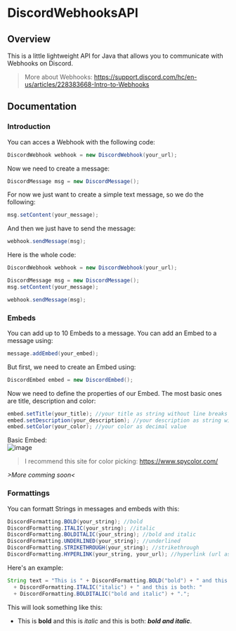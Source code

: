 # DiscordWebhooksAPI

## Overview
This is a little lightweight API for Java that allows you to communicate with Webhooks on Discord.
>More about Webhooks: https://support.discord.com/hc/en-us/articles/228383668-Intro-to-Webhooks

## Documentation
### Introduction
You can acces a Webhook with the following code:
```java
DiscordWebhook webhook = new DiscordWebhook(your_url);
```
Now we need to create a message:
```java
DiscordMessage msg = new DiscordMessage();
```
For now we just want to create a simple text message, so we do the following:
```java
msg.setContent(your_message);
```
And then we just have to send the message:
```java
webhook.sendMessage(msg);
```

Here is the whole code:
```java
DiscordWebhook webhook = new DiscordWebhook(your_url);

DiscordMessage msg = new DiscordMessage();
msg.setContent(your_message);

webhook.sendMessage(msg);
```

### Embeds
You can add up to 10 Embeds to a message.
You can add an Embed to a message using:
```java
message.addEmbed(your_embed);
```
But first, we need to create an Embed using:
```java
DiscordEmbed embed = new DiscordEmbed();
```
Now we need to define the properties of our Embed. The most basic ones
are title, description and color:
```java
embed.setTitle(your_title); //your title as string without line breaks
embed.setDescription(your_description); //your description as string without line breaks
embed.setColor(your_color); //your color as decimal value
```
Basic Embed:  
![image](https://user-images.githubusercontent.com/85063182/120365233-76802480-c30e-11eb-9116-7dc0dc668e62.png)
>I recommend this site for color picking: https://www.spycolor.com/  
  
*>More comming soon<*

### Formattings
You can formatt Strings in messages and embeds with this:
```java
DiscordFormatting.BOLD(your_string); //bold
DiscordFormatting.ITALIC(your_string); //italic
DiscordFormatting.BOLDITALIC(your_string); //bold and italic
DiscordFormatting.UNDERLINED(your_string); //underlined
DiscordFormatting.STRIKETHROUGH(your_string); //strikethrough
DiscordFormatting.HYPERLINK(your_string, your_url); //hyperlink (url as string)
```
Here's an example:
```java
String text = "This is " + DiscordFormatting.BOLD("bold") + " and this is " 
  + DiscordFormatting.ITALIC("italic") + " and this is both: "
  + DiscordFormatting.BOLDITALIC("bold and italic") + ".";
```
This will look something like this:  
- This is **bold** and this is *italic* and this is both: ***bold and italic***.
